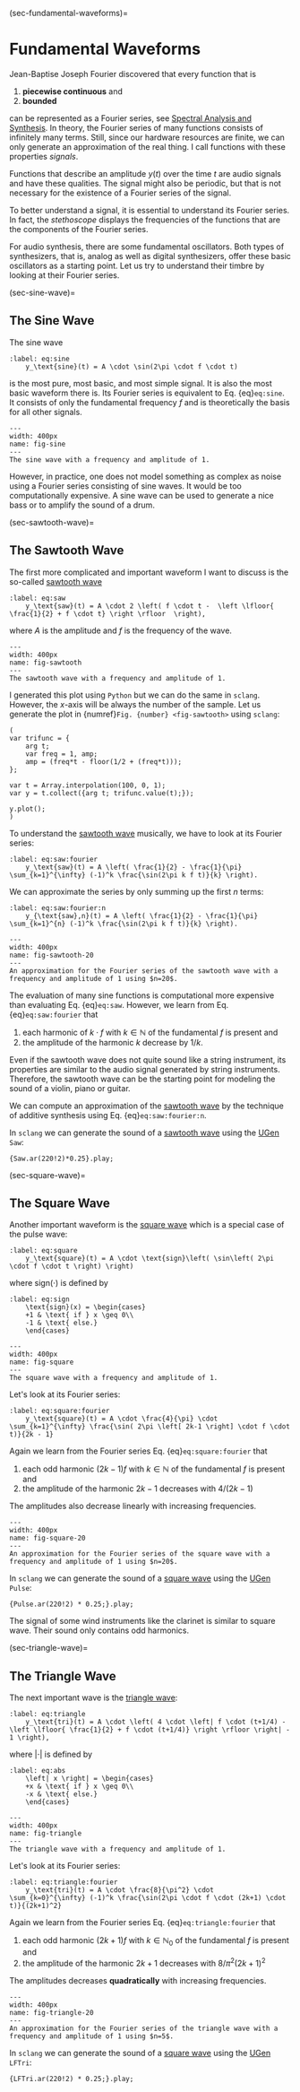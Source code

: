(sec-fundamental-waveforms)=
# Fundamental Waveforms

Jean-Baptise Joseph Fourier discovered that every function that is 

1. **piecewise continuous** and
2. **bounded**

can be represented as a Fourier series, see [Spectral Analysis and Synthesis](sec-fourier).
In theory, the Fourier series of many functions consists of infinitely many terms. Still, since our hardware resources are finite, we can only generate an approximation of the real thing.
I call functions with these properties *signals*.

Functions that describe an amplitude $y(t)$ over the time $t$ are audio signals and have these qualities.
The signal might also be periodic, but that is not necessary for the existence of a Fourier series of the signal.

To better understand a signal, it is essential to understand its Fourier series.
In fact, the *stethoscope* displays the frequencies of the functions that are the components of the Fourier series.

For audio synthesis, there are some fundamental oscillators.
Both types of synthesizers, that is, analog as well as digital synthesizers, offer these basic oscillators as a starting point.
Let us try to understand their timbre by looking at their Fourier series.

(sec-sine-wave)=
## The Sine Wave

The sine wave 

```{math}
:label: eq:sine
    y_\text{sine}(t) = A \cdot \sin(2\pi \cdot f \cdot t)
```

is the most pure, most basic, and most simple signal.
It is also the most basic waveform there is.
Its Fourier series is equivalent to Eq. {eq}`eq:sine`. 
It consists of only the fundamental frequency $f$ and is theoretically the basis for all other signals.

```{figure} ../../../figs/sounddesign/sine.png
---
width: 400px
name: fig-sine
---
The sine wave with a frequency and amplitude of 1.
```

However, in practice, one does not model something as complex as noise using a Fourier series consisting of sine waves.
It would be too computationally expensive.
A sine wave can be used to generate a nice bass or to amplify the sound of a drum.

(sec-sawtooth-wave)=
## The Sawtooth Wave

The first more complicated and important waveform I want to discuss is the so-called [sawtooth wave](sec-sawtooth-wave)

```{math}
:label: eq:saw
    y_\text{saw}(t) = A \cdot 2 \left( f \cdot t -  \left \lfloor{ \frac{1}{2} + f \cdot t} \right \rfloor  \right),
```

where $A$ is the amplitude and $f$ is the frequency of the wave.


```{figure} ../../../figs/sounddesign/sawtooth.png
---
width: 400px
name: fig-sawtooth
---
The sawtooth wave with a frequency and amplitude of 1.
```

I generated this plot using ``Python`` but we can do the same in ``sclang``.
However, the $x$-axis will be always the number of the sample.
Let us generate the plot in {numref}`Fig. {number} <fig-sawtooth>` using ``sclang``:

```isc
(
var trifunc = {
    arg t;
    var freq = 1, amp;
    amp = (freq*t - floor(1/2 + (freq*t)));
};

var t = Array.interpolation(100, 0, 1);
var y = t.collect({arg t; trifunc.value(t);});

y.plot();
)
```

To understand the [sawtooth wave](sec-sawtooth-wave) musically, we have to look at its Fourier series:

```{math}
:label: eq:saw:fourier
    y_\text{saw}(t) = A \left( \frac{1}{2} - \frac{1}{\pi} \sum_{k=1}^{\infty} (-1)^k \frac{\sin(2\pi k f t)}{k} \right).
```

We can approximate the series by only summing up the first $n$ terms:

```{math}
:label: eq:saw:fourier:n
    y_{\text{saw},n}(t) = A \left( \frac{1}{2} - \frac{1}{\pi} \sum_{k=1}^{n} (-1)^k \frac{\sin(2\pi k f t)}{k} \right).
```

```{figure} ../../../figs/sounddesign/sawtooth_20.png
---
width: 400px
name: fig-sawtooth-20
---
An approximation for the Fourier series of the sawtooth wave with a frequency and amplitude of 1 using $n=20$.
```

The evaluation of many sine functions is computational more expensive than evaluating Eq. {eq}`eq:saw`.
However, we learn from Eq. {eq}`eq:saw:fourier` that

1. each harmonic of $k \cdot f$ with $k \in \mathbb{N}$ of the fundamental $f$ is present and
2. the amplitude of the harmonic $k$ decrease by $1/k$.

Even if the sawtooth wave does not quite sound like a string instrument, its properties are similar to the audio signal generated by string instruments.
Therefore, the sawtooth wave can be the starting point for modeling the sound of a violin, piano or guitar.

We can compute an approximation of the [sawtooth wave](sec-sawtooth-wave) by the technique of additive synthesis using Eq. {eq}`eq:saw:fourier:n`.

In ``sclang`` we can generate the sound of a [sawtooth wave](sec-sawtooth-wave) using the [UGen](sec-ugens) ``Saw``:

```isc
{Saw.ar(220!2)*0.25}.play;
```

(sec-square-wave)=
## The Square Wave

Another important waveform is the [square wave](sec-square-wave) which is a special case of the pulse wave:

```{math}
:label: eq:square
    y_\text{square}(t) = A \cdot \text{sign}\left( \sin\left( 2\pi \cdot f \cdot t \right) \right)
```

where $\text{sign}(\cdot)$ is defined by

```{math}
:label: eq:sign
    \text{sign}(x) = \begin{cases}
    +1 & \text{ if } x \geq 0\\
    -1 & \text{ else.}
    \end{cases}
```

```{figure} ../../../figs/sounddesign/square.png
---
width: 400px
name: fig-square
---
The square wave with a frequency and amplitude of 1.
```

Let's look at its Fourier series:

```{math}
:label: eq:square:fourier
    y_\text{square}(t) = A \cdot \frac{4}{\pi} \cdot \sum_{k=1}^{\infty} \frac{\sin( 2\pi \left[ 2k-1 \right] \cdot f \cdot t)}{2k - 1}
```

Again we learn from the Fourier series Eq. {eq}`eq:square:fourier` that

1. each odd harmonic $(2k-1)f$ with $k \in \mathbb{N}$ of the fundamental $f$ is present and
2. the amplitude of the harmonic $2k - 1$ decreases with $4/(2k - 1)$

The amplitudes also decrease linearly with increasing frequencies.

```{figure} ../../../figs/sounddesign/square_20.png
---
width: 400px
name: fig-square-20
---
An approximation for the Fourier series of the square wave with a frequency and amplitude of 1 using $n=20$.
```

In ``sclang`` we can generate the sound of a [square wave](sec-square-wave) using the [UGen](sec-ugens) ``Pulse``:

```isc
{Pulse.ar(220!2) * 0.25;}.play;
```

The signal of some wind instruments like the clarinet is similar to square wave.
Their sound only contains odd harmonics.

(sec-triangle-wave)=
## The Triangle Wave

The next important wave is the [triangle wave](sec-triangle-wave):


```{math}
:label: eq:triangle
    y_\text{tri}(t) = A \cdot \left( 4 \cdot \left| f \cdot (t+1/4) -  \left \lfloor{ \frac{1}{2} + f \cdot (t+1/4)} \right \rfloor \right| - 1 \right),
```

where $\left| \cdot \right|$ is defined by

```{math}
:label: eq:abs
    \left| x \right| = \begin{cases}
    +x & \text{ if } x \geq 0\\
    -x & \text{ else.}
    \end{cases}
```

```{figure} ../../../figs/sounddesign/triangle.png
---
width: 400px
name: fig-triangle
---
The triangle wave with a frequency and amplitude of 1.
```

Let's look at its Fourier series:

```{math}
:label: eq:triangle:fourier
    y_\text{tri}(t) = A \cdot \frac{8}{\pi^2} \cdot \sum_{k=0}^{\infty} (-1)^k \frac{\sin(2\pi \cdot f \cdot (2k+1) \cdot t)}{(2k+1)^2}
```

Again we learn from the Fourier series Eq. {eq}`eq:triangle:fourier` that

1. each odd harmonic $(2k+1)f$ with $k \in \mathbb{N}_0$ of the fundamental $f$ is present and
2. the amplitude of the harmonic $2k+1$ decreases with $8/\pi^2(2k + 1)^2$

The amplitudes decreases **quadratically** with increasing frequencies.

```{figure} ../../../figs/sounddesign/triangle_5.png
---
width: 400px
name: fig-triangle-20
---
An approximation for the Fourier series of the triangle wave with a frequency and amplitude of 1 using $n=5$.
```

In ``sclang`` we can generate the sound of a [square wave](sec-triangle-wave) using the [UGen](sec-ugens) ``LFTri``:

```isc
{LFTri.ar(220!2) * 0.25;}.play;
```